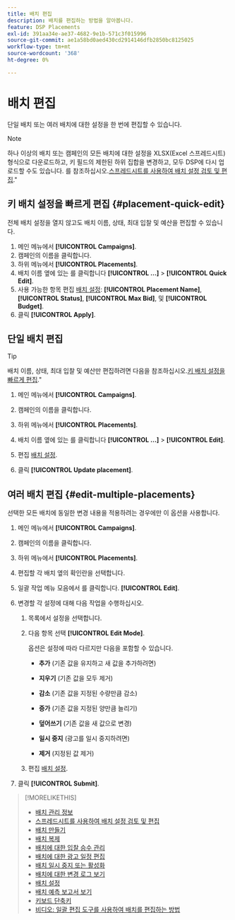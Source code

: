 ```yaml
---
title: 배치 편집
description: 배치를 편집하는 방법을 알아봅니다.
feature: DSP Placements
exl-id: 391aa34e-ae37-4682-9e1b-571c3f015996
source-git-commit: ae1a58bd0aed430cd2914146dfb2850bc8125025
workflow-type: tm+mt
source-wordcount: '368'
ht-degree: 0%

---
```


# 배치 편집

단일 배치 또는 여러 배치에 대한 설정을 한 번에 편집할 수 있습니다.

<!-- Some placements don't have these options. Clarify which placement types aren't eligible -- is it PG placements, or all placements using private inventory? And anything else? -->

>[!NOTE]
>
>하나 이상의 배치 또는 캠페인의 모든 배치에 대한 설정을 XLSX(Excel 스프레드시트) 형식으로 다운로드하고, 키 필드의 제한된 하위 집합을 변경하고, 모두 DSP에 다시 업로드할 수도 있습니다. 를 참조하십시오.[스프레드시트를 사용하여 배치 설정 검토 및 편집](placement-qa.md).&quot;

## 키 배치 설정을 빠르게 편집 {#placement-quick-edit}

전체 배치 설정을 열지 않고도 배치 이름, 상태, 최대 입찰 및 예산을 편집할 수 있습니다.

1. 메인 메뉴에서 **[!UICONTROL Campaigns]**.
1. 캠페인의 이름을 클릭합니다.
1. 하위 메뉴에서 **[!UICONTROL Placements]**.
1. 배치 이름 옆에 있는 를 클릭합니다  **[!UICONTROL ...]** > **[!UICONTROL Quick Edit]**.
1. 사용 가능한 항목 편집 [배치 설정](placement-settings.md):  **[!UICONTROL Placement Name]**, **[!UICONTROL Status]**, **[!UICONTROL Max Bid]**, 및 **[!UICONTROL Budget]**.
1. 클릭 **[!UICONTROL Apply]**.

## 단일 배치 편집

>[!TIP]
>
> 배치 이름, 상태, 최대 입찰 및 예산만 편집하려면 다음을 참조하십시오.[키 배치 설정을 빠르게 편집](#placement-quick-edit).&quot;

1. 메인 메뉴에서 **[!UICONTROL Campaigns]**.

1. 캠페인의 이름을 클릭합니다.

1. 하위 메뉴에서 **[!UICONTROL Placements]**.

1. 배치 이름 옆에 있는 를 클릭합니다  **[!UICONTROL ...]** > **[!UICONTROL Edit]**.

1. 편집 [배치 설정](placement-settings.md).

1. 클릭 **[!UICONTROL Update placement]**.

## 여러 배치 편집 {#edit-multiple-placements}

선택한 모든 배치에 동일한 변경 내용을 적용하려는 경우에만 이 옵션을 사용합니다.

1. 메인 메뉴에서 **[!UICONTROL Campaigns]**.

1. 캠페인의 이름을 클릭합니다.

1. 하위 메뉴에서 **[!UICONTROL Placements]**.

1. 편집할 각 배치 옆의 확인란을 선택합니다.

1. 일괄 작업 메뉴 모음에서 를 클릭합니다. **[!UICONTROL Edit]**.

1. 변경할 각 설정에 대해 다음 작업을 수행하십시오.

   1. 목록에서 설정을 선택합니다.

   1. 다음 항목 선택 **[!UICONTROL Edit Mode]**.

      옵션은 설정에 따라 다르지만 다음을 포함할 수 있습니다.

      * **추가** (기존 값을 유지하고 새 값을 추가하려면)

      * **지우기** (기존 값을 모두 제거)

      * **감소** (기존 값을 지정된 수량만큼 감소)

      * **증가** (기존 값을 지정된 양만큼 늘리기)

      * **덮어쓰기** (기존 값을 새 값으로 변경)

      * **일시 중지** (광고를 일시 중지하려면)

      * **제거** (지정된 값 제거)

   1. 편집 [배치 설정](placement-settings.md).

1. 클릭 **[!UICONTROL Submit]**.

>[!MORELIKETHIS]
>
>* [배치 관리 정보](placement-about.md)
>* [스프레드시트를 사용하여 배치 설정 검토 및 편집](placement-qa.md)
>* [배치 만들기](placement-create.md)
>* [배치 복제](placement-duplicate.md)
>* [배치에 대한 입찰 승수 관리](placement-manage-bid-multipliers.md)
>* [배치에 대한 광고 일정 편집](placement-edit-ad-schedule.md)
>* [배치 일시 중지 또는 활성화](placement-pause-activate.md)
>* [배치에 대한 변경 로그 보기](placement-change-log.md)
>* [배치 설정](placement-settings.md)
>* [배치 예측 보고서 보기](/help/dsp/campaign-management/reports/placement-forecast.md)
>* [키보드 단축키](/help/dsp/campaign-management/reports/keyboard-shortcuts.md)
>* [비디오: 일괄 편집 도구를 사용하여 배치를 편집하는 방법](https://experienceleague.adobe.com/docs/advertising-learn/tutorials/dsp/bulk-edit-placement-tools.html)
